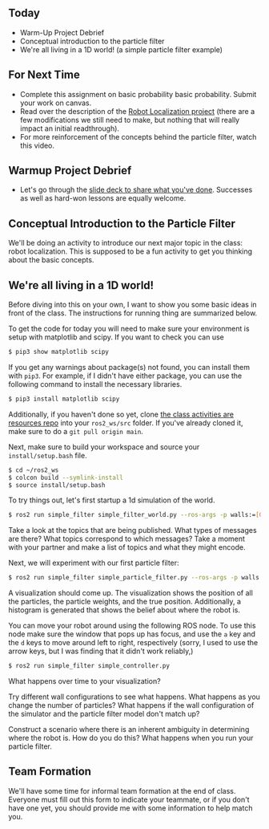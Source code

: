 ## Today

* Warm-Up Project Debrief
* Conceptual introduction to the particle filter
* We're all living in a 1D world! (a simple particle filter example)

## For Next Time

* Complete this assignment on basic probability <a-no-proxy href="https://olin.instructure.com/courses/143/assignments/1317">basic probability</a-no-proxy>. Submit your work on canvas. 
* Read over the description of the [Robot Localization project](../assignments/robot_localization) (there are a few modifications we still need to make, but nothing that will really impact an initial readthrough).
* For more reinforcement of the concepts behind the particle filter, watch this <a-no-proxy href="https://www.youtube.com/watch?v=aUkBa1zMKv4">video</a-no-proxy>.

## Warmup Project Debrief

* Let's go through the [slide deck to share what you've done](https://docs.google.com/presentation/d/1_SABLdSkRCSIiGdeSzA1GLxTibsrnH17f7yEim6r5jg/edit?usp=sharing).  Successes as well as hard-won lessons are equally welcome. 

## Conceptual Introduction to the Particle Filter

We'll be doing an activity to introduce our next major topic in the class: robot localization.  This is supposed to be a fun activity to get you thinking about the basic concepts.


## We're all living in a 1D world!

Before diving into this on your own, I want to show you some basic ideas in front of the class.  The instructions for running thing are summarized below.

To get the code for today you will need to make sure your environment is setup with matplotlib and scipy. If you want to check you can use

```bash
$ pip3 show matplotlib scipy
```

If you get any warnings about package(s) not found, you can install them with ``pip3``.  For example, if I didn't have either package, you can use the following command to install the necessary libraries.

```bash
$ pip3 install matplotlib scipy
```

Additionally, if you haven't done so yet, clone [the class activities are resources repo](https://github.com/comprobo22/class_activities_and_resources) into your ``ros2_ws/src`` folder.  If you've already cloned it, make sure to do a ``git pull origin main``.

Next, make sure to build your workspace and source your ``install/setup.bash`` file.

```bash
$ cd ~/ros2_ws
$ colcon build --symlink-install
$ source install/setup.bash
```

To try things out, let's first startup a 1d simulation of the world. 

```bash
$ ros2 run simple_filter simple_filter_world.py --ros-args -p walls:=[0.0,3.0]
```

Take a look at the topics that are being published.  What types of messages are there?  What topics correspond to which messages?  Take a moment with your partner and make a list of topics and what they might encode.

Next, we will experiment with our first particle filter:

```bash
$ ros2 run simple_filter simple_particle_filter.py --ros-args -p walls:=[0.0,3.0] -p nparticles:=100
```

A visualization should come up.  The visualization shows the position of all the particles, the particle weights, and the true position.  Additionally, a histogram is generated that shows the belief about where the robot is.

You can move your robot around using the following ROS node.  To use this node make sure the window that pops up has focus, and use the ``a`` key and the ``d`` keys to move around left to right, respectively (sorry, I used to use the arrow keys, but I was finding that it didn't work reliably,)

```bash
$ ros2 run simple_filter simple_controller.py
```

What happens over time to your visualization?

Try different wall configurations to see what happens.  What happens as you change the number of particles?  What happens if the wall configuration of the simulator and the particle filter model don't match up? 

Construct a scenario where there is an inherent ambiguity in determining where the robot is.  How do you do this?  What happens when you run your particle filter.

## Team Formation

We'll have some time for informal team formation at the end of class.  Everyone must fill out this form to indicate your teammate, or if you don't have one yet, you should provide me with some information to help match you.
